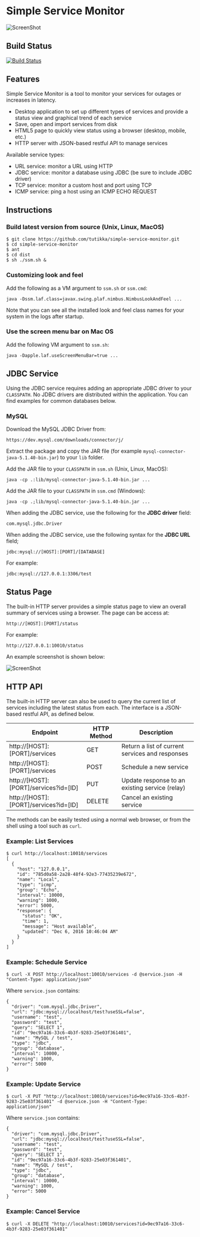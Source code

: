 Simple Service Monitor
======================

![ScreenShot](/screenshots/feature.png)

Build Status
------------

[![Build Status](https://travis-ci.org/tutikka/simple-service-monitor.svg?branch=master)](https://travis-ci.org/tutikka/simple-service-monitor)

Features
--------

Simple Service Monitor is a tool to monitor your services for outages or increases in latency.

- Desktop application to set up different types of services and provide a status view and graphical trend of each service
- Save, open and import services from disk
- HTML5 page to quickly view status using a browser (desktop, mobile, etc.) 
- HTTP server with JSON-based restful API to manage services

Available service types:

- URL service: monitor a URL using HTTP
- JDBC service: monitor a database using JDBC (be sure to include JDBC driver)
- TCP service: monitor a custom host and port using TCP
- ICMP service: ping a host using an ICMP ECHO REQUEST

Instructions
------------

### Build latest version from source (Unix, Linux, MacOS)

```
$ git clone https://github.com/tutikka/simple-service-monitor.git
$ cd simple-service-monitor
$ ant
$ cd dist
$ sh ./ssm.sh &
```

### Customizing look and feel

Add the following as a VM argument to `ssm.sh` or `ssm.cmd`: 

```
java -Dssm.laf.class=javax.swing.plaf.nimbus.NimbusLookAndFeel ...
```

Note that you can see all the installed look and feel class names for your system in the logs after startup.

### Use the screen menu bar on Mac OS

Add the following VM argument to `ssm.sh`:

```
java -Dapple.laf.useScreenMenuBar=true ...
```

JDBC Service
------------

Using the JDBC service requires adding an appropriate JDBC driver to your `CLASSPATH`. No JDBC drivers are distributed within the application. You can find examples for common databases below.

### MySQL

Download the MySQL JDBC Driver from:

```
https://dev.mysql.com/downloads/connector/j/
```

Extract the package and copy the JAR file (for example `mysql-connector-java-5.1.40-bin.jar`) to your `lib` folder.

Add the JAR file to your `CLASSPATH` in `ssm.sh` (Unix, Linux, MacOS):

```
java -cp .:lib/mysql-connector-java-5.1.40-bin.jar ...
```

Add the JAR file to your `CLASSPATH` in `ssm.cmd` (Windows):

```
java -cp .;lib/mysql-connector-java-5.1.40-bin.jar ...
```

When adding the JDBC service, use the following for the **JDBC driver** field:

```
com.mysql.jdbc.Driver
```

When adding the JDBC service, use the following syntax for the **JDBC URL** field;

```
jdbc:mysql://[HOST]:[PORT]/[DATABASE]
```

For example:

```
jdbc:mysql://127.0.0.1:3306/test
```

Status Page
-----------

The built-in HTTP server provides a simple status page to view an overall summary of services using a browser. The page can be access at:

```
http://[HOST]:[PORT]/status
```

For example:

```
http://127.0.0.1:10010/status
```

An example screenshot is shown below:

![ScreenShot](/screenshots/status.png)

HTTP API
--------

The built-in HTTP server can also be used to query the current list of services including the latest status from each. The interface is a JSON-based restful API, as defined below.

| Endpoint                              | HTTP Method | Description                                     |
| --------------------------------------|-------------|-------------------------------------------------|
| http://[HOST]:[PORT]/services         | GET         | Return a list of current services and responses |
| http://[HOST]:[PORT]/services         | POST        | Schedule a new service                          |
| http://[HOST]:[PORT]/services?id=[ID] | PUT         | Update response to an existing service (relay)  |
| http://[HOST]:[PORT]/services?id=[ID] | DELETE      | Cancel an existing service                      |

The methods can be easily tested using a normal web browser, or from the shell using a tool such as `curl`.

### Example: List Services

```
$ curl http://localhost:10010/services
[
  {
    "host": "127.0.0.1",
    "id": "785d0a58-2a28-48f4-92e3-77435239e672",
    "name": "Local",
    "type": "icmp",
    "group": "Echo",
    "interval": 10000,
    "warning": 1000,
    "error": 5000,
    "response": {
      "status": "OK",
      "time": 1,
      "message": "Host available",
      "updated": "Dec 6, 2016 10:46:04 AM"
    }
  }
]
```

### Example: Schedule Service

```
$ curl -X POST http://localhost:10010/services -d @service.json -H "Content-Type: application/json"
```

Where `service.json` contains:

```
{
  "driver": "com.mysql.jdbc.Driver",
  "url": "jdbc:mysql://localhost/test?useSSL=false",
  "username": "test",
  "password": "test",
  "query": "SELECT 1",
  "id": "9ec97a16-33c6-4b3f-9283-25e03f361401",
  "name": "MySQL / test",
  "type": "jdbc",
  "group": "database",
  "interval": 10000,
  "warning": 1000,
  "error": 5000
}
```

### Example: Update Service

```
$ curl -X PUT "http://localhost:10010/services?id=9ec97a16-33c6-4b3f-9283-25e03f361401" -d @service.json -H "Content-Type: application/json"
```

Where `service.json` contains:

```
{
  "driver": "com.mysql.jdbc.Driver",
  "url": "jdbc:mysql://localhost/test?useSSL=false",
  "username": "test",
  "password": "test",
  "query": "SELECT 1",
  "id": "9ec97a16-33c6-4b3f-9283-25e03f361401",
  "name": "MySQL / test",
  "type": "jdbc",
  "group": "database",
  "interval": 10000,
  "warning": 1000,
  "error": 5000
}
```

### Example: Cancel Service

```
$ curl -X DELETE "http://localhost:10010/services?id=9ec97a16-33c6-4b3f-9283-25e03f361401"
```
